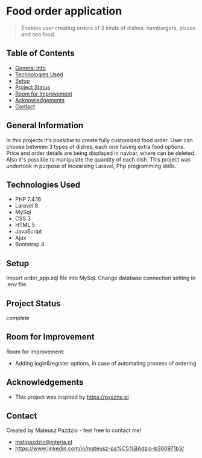 
# Food order application
> Enables user creating orders of 3 kinds of dishes: hamburgers, pizzas and sea food. 

## Table of Contents
* [General Info](#general-information)
* [Technologies Used](#technologies-used)
* [Setup](#setup)
* [Project Status](#project-status)
* [Room for Improvement](#room-for-improvement)
* [Acknowledgements](#acknowledgements)
* [Contact](#contact)



## General Information
In this projects it's possible to create fully customized food order. User can choose between 3 types of dishes, each one having extra food options. 
Price and order details are being displayed in navbar, where can be deleted. Also it's possible to manipulate the quantity of each dish.
This project was undertook in purpose of incearsing Laravel, Php programming skills.


## Technologies Used
- PHP 7.4.16
- Laravel 8
- MySql
- CSS 3
- HTML 5
- JavaScript 
- Ajax
- Bootstrap 4

## Setup

Import order_app.sql file into MySql. Change database connection setting in .env file.

## Project Status
_complete_ 


## Room for Improvement

Room for improvement:
- Adding login&register options, in case of automating process of ordering 


## Acknowledgements
- This project was inspired by https://pyszne.pl


## Contact
Created by Mateusz Paździo - feel free to contact me!
- matipazdzio@interia.pl
- https://www.linkedin.com/in/mateusz-pa%C5%BAdzio-b360971b3/
